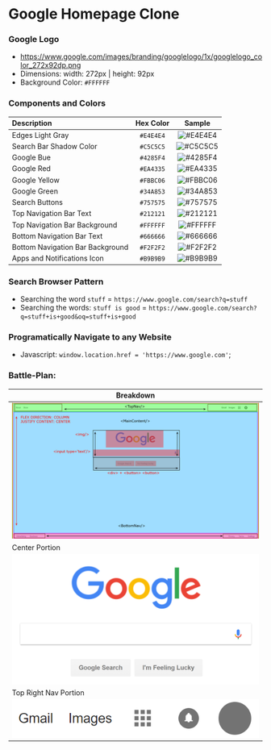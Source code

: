 # Google Homepage Clone
### Google Logo
* https://www.google.com/images/branding/googlelogo/1x/googlelogo_color_272x92dp.png
* Dimensions: width: 272px | height: 92px
* Background Color: `#FFFFFF`

### Components and Colors
|Description|Hex Color|Sample|
|:----------|:-------:|:----:|
| Edges Light Gray  | `#E4E4E4`  | ![#E4E4E4](https://placehold.it/15/E4E4E4/000000?text=+) |
| Search Bar Shadow Color  | `#C5C5C5`  | ![#C5C5C5](https://placehold.it/15/C5C5C5/000000?text=+) |
| Google Bue | `#4285F4`  | ![#4285F4](https://placehold.it/15/4285F4/000000?text=+) |
| Google Red | `#EA4335`  | ![#EA4335](https://placehold.it/15/EA4335/000000?text=+) |
| Google Yellow | `#FBBC06`  | ![#FBBC06](https://placehold.it/15/FBBC06/000000?text=+) |
| Google Green | `#34A853`  | ![#34A853](https://placehold.it/15/34A853/000000?text=+) |
| Search Buttons | `#757575`  | ![#757575](https://placehold.it/15/757575/000000?text=+) |
| Top Navigation Bar Text | `#212121`  | ![#212121](https://placehold.it/15/212121/000000?text=+) |
| Top Navigation Bar Background | `#FFFFFF`  | ![#FFFFFF](https://placehold.it/15/FFFFFF/000000?text=+) |
| Bottom Navigation Bar Text | `#666666`  | ![#666666](https://placehold.it/15/666666/000000?text=+) |
| Bottom Navigation Bar Background | `#F2F2F2`  | ![#F2F2F2](https://placehold.it/15/F2F2F2/000000?text=+) |
| Apps and Notifications Icon | `#B9B9B9`  | ![#B9B9B9](https://placehold.it/15/B9B9B9/000000?text=+) |

### Search Browser Pattern
* Searching the word `stuff` = `https://www.google.com/search?q=stuff`
* Searching the words: `stuff is good` = `https://www.google.com/search?q=stuff+is+good&oq=stuff+is+good`

### Programatically Navigate to any Website
* Javascript: `window.location.href = 'https://www.google.com'`;

### Battle-Plan:
|Breakdown|
|-|
|![Image of Breakdown](./Battle-Plan/Sections.png)|
|Center Portion|
|![Reference One](./Battle-Plan/Sources/CenterPortion.PNG)|
|Top Right Nav Portion |
|![Reference Two](./Battle-Plan/Sources/TopNav_RightPortion.PNG)|






